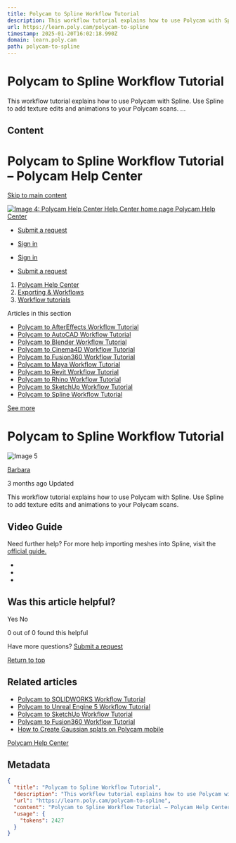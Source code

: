 ```yaml
---
title: Polycam to Spline Workflow Tutorial
description: This workflow tutorial explains how to use Polycam with Spline. Use Spline to add texture edits and animations to your Polycam scans.  ...
url: https://learn.poly.cam/polycam-to-spline
timestamp: 2025-01-20T16:02:18.990Z
domain: learn.poly.cam
path: polycam-to-spline
---
```


# Polycam to Spline Workflow Tutorial


This workflow tutorial explains how to use Polycam with Spline. Use Spline to add texture edits and animations to your Polycam scans.  ...


## Content

Polycam to Spline Workflow Tutorial – Polycam Help Center
===============

[Skip to main content](https://learn.poly.cam/polycam-to-spline#main-content)

 [![Image 4: Polycam Help Center Help Center home page](https://learn.poly.cam/hc/theming_assets/01J07XA13DY6Q1W8301HBSBYV8) Polycam Help Center](https://learn.poly.cam/hc/en-us "Home")

*   [Submit a request](https://learn.poly.cam/hc/en-us/requests/new)
*   [Sign in](https://learn.poly.cam/hc/en-us/signin?return_to=https%3A%2F%2Flearn.poly.cam%2Fhc%2Fen-us%2Farticles%2F27487039943188-Polycam-to-Spline-Workflow-Tutorial "Opens a dialog")

*   [Sign in](https://learn.poly.cam/hc/en-us/signin?return_to=https%3A%2F%2Flearn.poly.cam%2Fhc%2Fen-us%2Farticles%2F27487039943188-Polycam-to-Spline-Workflow-Tutorial "Opens a dialog")

*   [Submit a request](https://learn.poly.cam/hc/en-us/requests/new)

1.  [Polycam Help Center](https://learn.poly.cam/hc/en-us)
2.  [Exporting & Workflows](https://learn.poly.cam/hc/en-us/categories/27209339136532-Exporting-Workflows)
3.  [Workflow tutorials](https://learn.poly.cam/hc/en-us/sections/27315007622676-Workflow-tutorials)

 

Articles in this section

*   [Polycam to AfterEffects Workflow Tutorial](https://learn.poly.cam/hc/en-us/articles/27465104379412-Polycam-to-AfterEffects-Workflow-Tutorial)
*   [Polycam to AutoCAD Workflow Tutorial](https://learn.poly.cam/hc/en-us/articles/27466060715156-Polycam-to-AutoCAD-Workflow-Tutorial)
*   [Polycam to Blender Workflow Tutorial](https://learn.poly.cam/hc/en-us/articles/27465538468884-Polycam-to-Blender-Workflow-Tutorial)
*   [Polycam to Cinema4D Workflow Tutorial](https://learn.poly.cam/hc/en-us/articles/27465668725908-Polycam-to-Cinema4D-Workflow-Tutorial)
*   [Polycam to Fusion360 Workflow Tutorial](https://learn.poly.cam/hc/en-us/articles/27465867936660-Polycam-to-Fusion360-Workflow-Tutorial)
*   [Polycam to Maya Workflow Tutorial](https://learn.poly.cam/hc/en-us/articles/27465957812372-Polycam-to-Maya-Workflow-Tutorial)
*   [Polycam to Revit Workflow Tutorial](https://learn.poly.cam/hc/en-us/articles/27465471891220-Polycam-to-Revit-Workflow-Tutorial)
*   [Polycam to Rhino Workflow Tutorial](https://learn.poly.cam/hc/en-us/articles/27466147963668-Polycam-to-Rhino-Workflow-Tutorial)
*   [Polycam to SketchUp Workflow Tutorial](https://learn.poly.cam/hc/en-us/articles/27486797622420-Polycam-to-SketchUp-Workflow-Tutorial)
*   [Polycam to Spline Workflow Tutorial](https://learn.poly.cam/hc/en-us/articles/27487039943188-Polycam-to-Spline-Workflow-Tutorial)

[See more](https://learn.poly.cam/hc/en-us/sections/27315007622676-Workflow-tutorials)

Polycam to Spline Workflow Tutorial
===================================

![Image 5](https://learn.poly.cam/system/photos/26770273946260/profile_image_26483814300820_20854192.png)

[Barbara](https://learn.poly.cam/hc/en-us/profiles/26483814300820-Barbara)

3 months ago Updated

This workflow tutorial explains how to use Polycam with Spline. Use Spline to add texture edits and animations to your Polycam scans.

Video Guide
-----------

Need further help? For more help importing meshes into Spline, visit the [official guide.](https://docs.spline.design/)

*   [](https://www.facebook.com/share.php?title=Polycam+to+Spline+Workflow+Tutorial&u=https%3A%2F%2Flearn.poly.cam%2Fhc%2Fen-us%2Farticles%2F27487039943188-Polycam-to-Spline-Workflow-Tutorial)
*   [](https://twitter.com/share?lang=en&text=Polycam+to+Spline+Workflow+Tutorial&url=https%3A%2F%2Flearn.poly.cam%2Fhc%2Fen-us%2Farticles%2F27487039943188-Polycam-to-Spline-Workflow-Tutorial)
*   [](https://www.linkedin.com/shareArticle?mini=true&source=Polycam&title=Polycam+to+Spline+Workflow+Tutorial&url=https%3A%2F%2Flearn.poly.cam%2Fhc%2Fen-us%2Farticles%2F27487039943188-Polycam-to-Spline-Workflow-Tutorial)

Was this article helpful?
-------------------------

Yes No

0 out of 0 found this helpful

Have more questions? [Submit a request](https://learn.poly.cam/hc/en-us/requests/new)

[Return to top](https://learn.poly.cam/polycam-to-spline#article-container)

Related articles
----------------

*   [Polycam to SOLIDWORKS Workflow Tutorial](https://learn.poly.cam/hc/en-us/related/click?data=BAh7CjobZGVzdGluYXRpb25fYXJ0aWNsZV9pZGwrCBR6tcj%2FGDoYcmVmZXJyZXJfYXJ0aWNsZV9pZGwrCBRyQNP%2FGDoLbG9jYWxlSSIKZW4tdXMGOgZFVDoIdXJsSSJOL2hjL2VuLXVzL2FydGljbGVzLzI3NDg2ODYzMDYzNTcyLVBvbHljYW0tdG8tU09MSURXT1JLUy1Xb3JrZmxvdy1UdXRvcmlhbAY7CFQ6CXJhbmtpBg%3D%3D--e3a63344fe357b444a9e89f05432caed27f711ee)
*   [Polycam to Unreal Engine 5 Workflow Tutorial](https://learn.poly.cam/hc/en-us/related/click?data=BAh7CjobZGVzdGluYXRpb25fYXJ0aWNsZV9pZGwrCJRmbM%2F%2FGDoYcmVmZXJyZXJfYXJ0aWNsZV9pZGwrCBRyQNP%2FGDoLbG9jYWxlSSIKZW4tdXMGOgZFVDoIdXJsSSJTL2hjL2VuLXVzL2FydGljbGVzLzI3NDg2OTc1NzE0OTY0LVBvbHljYW0tdG8tVW5yZWFsLUVuZ2luZS01LVdvcmtmbG93LVR1dG9yaWFsBjsIVDoJcmFua2kH--5cebe7bc9a3cf14ce7d955ab9d8b76a6215555d3)
*   [Polycam to SketchUp Workflow Tutorial](https://learn.poly.cam/hc/en-us/related/click?data=BAh7CjobZGVzdGluYXRpb25fYXJ0aWNsZV9pZGwrCJTszsT%2FGDoYcmVmZXJyZXJfYXJ0aWNsZV9pZGwrCBRyQNP%2FGDoLbG9jYWxlSSIKZW4tdXMGOgZFVDoIdXJsSSJML2hjL2VuLXVzL2FydGljbGVzLzI3NDg2Nzk3NjIyNDIwLVBvbHljYW0tdG8tU2tldGNoVXAtV29ya2Zsb3ctVHV0b3JpYWwGOwhUOglyYW5raQg%3D--6edc1929f1027fe10a73fe895662a715f2e69366)
*   [Polycam to Fusion360 Workflow Tutorial](https://learn.poly.cam/hc/en-us/related/click?data=BAh7CjobZGVzdGluYXRpb25fYXJ0aWNsZV9pZGwrCJRDTeX6GDoYcmVmZXJyZXJfYXJ0aWNsZV9pZGwrCBRyQNP%2FGDoLbG9jYWxlSSIKZW4tdXMGOgZFVDoIdXJsSSJNL2hjL2VuLXVzL2FydGljbGVzLzI3NDY1ODY3OTM2NjYwLVBvbHljYW0tdG8tRnVzaW9uMzYwLVdvcmtmbG93LVR1dG9yaWFsBjsIVDoJcmFua2kJ--2afc7bee825693f1bb454d2da1033e85c6bab51d)
*   [How to Create Gaussian splats on Polycam mobile](https://learn.poly.cam/hc/en-us/related/click?data=BAh7CjobZGVzdGluYXRpb25fYXJ0aWNsZV9pZGwrCJQZn%2Bk6GToYcmVmZXJyZXJfYXJ0aWNsZV9pZGwrCBRyQNP%2FGDoLbG9jYWxlSSIKZW4tdXMGOgZFVDoIdXJsSSJWL2hjL2VuLXVzL2FydGljbGVzLzI3NzQwODE4MzE1NjY4LUhvdy10by1DcmVhdGUtR2F1c3NpYW4tc3BsYXRzLW9uLVBvbHljYW0tbW9iaWxlBjsIVDoJcmFua2kK--e469a619fd9636f60354141d5936bde3bb2bed4e)

[Polycam Help Center](https://learn.poly.cam/hc/en-us "Home")

## Metadata

```json
{
  "title": "Polycam to Spline Workflow Tutorial",
  "description": "This workflow tutorial explains how to use Polycam with Spline. Use Spline to add texture edits and animations to your Polycam scans.  ...",
  "url": "https://learn.poly.cam/polycam-to-spline",
  "content": "Polycam to Spline Workflow Tutorial – Polycam Help Center\n===============\n\n[Skip to main content](https://learn.poly.cam/polycam-to-spline#main-content)\n\n [![Image 4: Polycam Help Center Help Center home page](https://learn.poly.cam/hc/theming_assets/01J07XA13DY6Q1W8301HBSBYV8) Polycam Help Center](https://learn.poly.cam/hc/en-us \"Home\")\n\n*   [Submit a request](https://learn.poly.cam/hc/en-us/requests/new)\n*   [Sign in](https://learn.poly.cam/hc/en-us/signin?return_to=https%3A%2F%2Flearn.poly.cam%2Fhc%2Fen-us%2Farticles%2F27487039943188-Polycam-to-Spline-Workflow-Tutorial \"Opens a dialog\")\n\n*   [Sign in](https://learn.poly.cam/hc/en-us/signin?return_to=https%3A%2F%2Flearn.poly.cam%2Fhc%2Fen-us%2Farticles%2F27487039943188-Polycam-to-Spline-Workflow-Tutorial \"Opens a dialog\")\n\n*   [Submit a request](https://learn.poly.cam/hc/en-us/requests/new)\n\n1.  [Polycam Help Center](https://learn.poly.cam/hc/en-us)\n2.  [Exporting & Workflows](https://learn.poly.cam/hc/en-us/categories/27209339136532-Exporting-Workflows)\n3.  [Workflow tutorials](https://learn.poly.cam/hc/en-us/sections/27315007622676-Workflow-tutorials)\n\n \n\nArticles in this section\n\n*   [Polycam to AfterEffects Workflow Tutorial](https://learn.poly.cam/hc/en-us/articles/27465104379412-Polycam-to-AfterEffects-Workflow-Tutorial)\n*   [Polycam to AutoCAD Workflow Tutorial](https://learn.poly.cam/hc/en-us/articles/27466060715156-Polycam-to-AutoCAD-Workflow-Tutorial)\n*   [Polycam to Blender Workflow Tutorial](https://learn.poly.cam/hc/en-us/articles/27465538468884-Polycam-to-Blender-Workflow-Tutorial)\n*   [Polycam to Cinema4D Workflow Tutorial](https://learn.poly.cam/hc/en-us/articles/27465668725908-Polycam-to-Cinema4D-Workflow-Tutorial)\n*   [Polycam to Fusion360 Workflow Tutorial](https://learn.poly.cam/hc/en-us/articles/27465867936660-Polycam-to-Fusion360-Workflow-Tutorial)\n*   [Polycam to Maya Workflow Tutorial](https://learn.poly.cam/hc/en-us/articles/27465957812372-Polycam-to-Maya-Workflow-Tutorial)\n*   [Polycam to Revit Workflow Tutorial](https://learn.poly.cam/hc/en-us/articles/27465471891220-Polycam-to-Revit-Workflow-Tutorial)\n*   [Polycam to Rhino Workflow Tutorial](https://learn.poly.cam/hc/en-us/articles/27466147963668-Polycam-to-Rhino-Workflow-Tutorial)\n*   [Polycam to SketchUp Workflow Tutorial](https://learn.poly.cam/hc/en-us/articles/27486797622420-Polycam-to-SketchUp-Workflow-Tutorial)\n*   [Polycam to Spline Workflow Tutorial](https://learn.poly.cam/hc/en-us/articles/27487039943188-Polycam-to-Spline-Workflow-Tutorial)\n\n[See more](https://learn.poly.cam/hc/en-us/sections/27315007622676-Workflow-tutorials)\n\nPolycam to Spline Workflow Tutorial\n===================================\n\n![Image 5](https://learn.poly.cam/system/photos/26770273946260/profile_image_26483814300820_20854192.png)\n\n[Barbara](https://learn.poly.cam/hc/en-us/profiles/26483814300820-Barbara)\n\n3 months ago Updated\n\nThis workflow tutorial explains how to use Polycam with Spline. Use Spline to add texture edits and animations to your Polycam scans.\n\nVideo Guide\n-----------\n\nNeed further help? For more help importing meshes into Spline, visit the [official guide.](https://docs.spline.design/)\n\n*   [](https://www.facebook.com/share.php?title=Polycam+to+Spline+Workflow+Tutorial&u=https%3A%2F%2Flearn.poly.cam%2Fhc%2Fen-us%2Farticles%2F27487039943188-Polycam-to-Spline-Workflow-Tutorial)\n*   [](https://twitter.com/share?lang=en&text=Polycam+to+Spline+Workflow+Tutorial&url=https%3A%2F%2Flearn.poly.cam%2Fhc%2Fen-us%2Farticles%2F27487039943188-Polycam-to-Spline-Workflow-Tutorial)\n*   [](https://www.linkedin.com/shareArticle?mini=true&source=Polycam&title=Polycam+to+Spline+Workflow+Tutorial&url=https%3A%2F%2Flearn.poly.cam%2Fhc%2Fen-us%2Farticles%2F27487039943188-Polycam-to-Spline-Workflow-Tutorial)\n\nWas this article helpful?\n-------------------------\n\nYes No\n\n0 out of 0 found this helpful\n\nHave more questions? [Submit a request](https://learn.poly.cam/hc/en-us/requests/new)\n\n[Return to top](https://learn.poly.cam/polycam-to-spline#article-container)\n\nRelated articles\n----------------\n\n*   [Polycam to SOLIDWORKS Workflow Tutorial](https://learn.poly.cam/hc/en-us/related/click?data=BAh7CjobZGVzdGluYXRpb25fYXJ0aWNsZV9pZGwrCBR6tcj%2FGDoYcmVmZXJyZXJfYXJ0aWNsZV9pZGwrCBRyQNP%2FGDoLbG9jYWxlSSIKZW4tdXMGOgZFVDoIdXJsSSJOL2hjL2VuLXVzL2FydGljbGVzLzI3NDg2ODYzMDYzNTcyLVBvbHljYW0tdG8tU09MSURXT1JLUy1Xb3JrZmxvdy1UdXRvcmlhbAY7CFQ6CXJhbmtpBg%3D%3D--e3a63344fe357b444a9e89f05432caed27f711ee)\n*   [Polycam to Unreal Engine 5 Workflow Tutorial](https://learn.poly.cam/hc/en-us/related/click?data=BAh7CjobZGVzdGluYXRpb25fYXJ0aWNsZV9pZGwrCJRmbM%2F%2FGDoYcmVmZXJyZXJfYXJ0aWNsZV9pZGwrCBRyQNP%2FGDoLbG9jYWxlSSIKZW4tdXMGOgZFVDoIdXJsSSJTL2hjL2VuLXVzL2FydGljbGVzLzI3NDg2OTc1NzE0OTY0LVBvbHljYW0tdG8tVW5yZWFsLUVuZ2luZS01LVdvcmtmbG93LVR1dG9yaWFsBjsIVDoJcmFua2kH--5cebe7bc9a3cf14ce7d955ab9d8b76a6215555d3)\n*   [Polycam to SketchUp Workflow Tutorial](https://learn.poly.cam/hc/en-us/related/click?data=BAh7CjobZGVzdGluYXRpb25fYXJ0aWNsZV9pZGwrCJTszsT%2FGDoYcmVmZXJyZXJfYXJ0aWNsZV9pZGwrCBRyQNP%2FGDoLbG9jYWxlSSIKZW4tdXMGOgZFVDoIdXJsSSJML2hjL2VuLXVzL2FydGljbGVzLzI3NDg2Nzk3NjIyNDIwLVBvbHljYW0tdG8tU2tldGNoVXAtV29ya2Zsb3ctVHV0b3JpYWwGOwhUOglyYW5raQg%3D--6edc1929f1027fe10a73fe895662a715f2e69366)\n*   [Polycam to Fusion360 Workflow Tutorial](https://learn.poly.cam/hc/en-us/related/click?data=BAh7CjobZGVzdGluYXRpb25fYXJ0aWNsZV9pZGwrCJRDTeX6GDoYcmVmZXJyZXJfYXJ0aWNsZV9pZGwrCBRyQNP%2FGDoLbG9jYWxlSSIKZW4tdXMGOgZFVDoIdXJsSSJNL2hjL2VuLXVzL2FydGljbGVzLzI3NDY1ODY3OTM2NjYwLVBvbHljYW0tdG8tRnVzaW9uMzYwLVdvcmtmbG93LVR1dG9yaWFsBjsIVDoJcmFua2kJ--2afc7bee825693f1bb454d2da1033e85c6bab51d)\n*   [How to Create Gaussian splats on Polycam mobile](https://learn.poly.cam/hc/en-us/related/click?data=BAh7CjobZGVzdGluYXRpb25fYXJ0aWNsZV9pZGwrCJQZn%2Bk6GToYcmVmZXJyZXJfYXJ0aWNsZV9pZGwrCBRyQNP%2FGDoLbG9jYWxlSSIKZW4tdXMGOgZFVDoIdXJsSSJWL2hjL2VuLXVzL2FydGljbGVzLzI3NzQwODE4MzE1NjY4LUhvdy10by1DcmVhdGUtR2F1c3NpYW4tc3BsYXRzLW9uLVBvbHljYW0tbW9iaWxlBjsIVDoJcmFua2kK--e469a619fd9636f60354141d5936bde3bb2bed4e)\n\n[Polycam Help Center](https://learn.poly.cam/hc/en-us \"Home\")",
  "usage": {
    "tokens": 2427
  }
}
```
